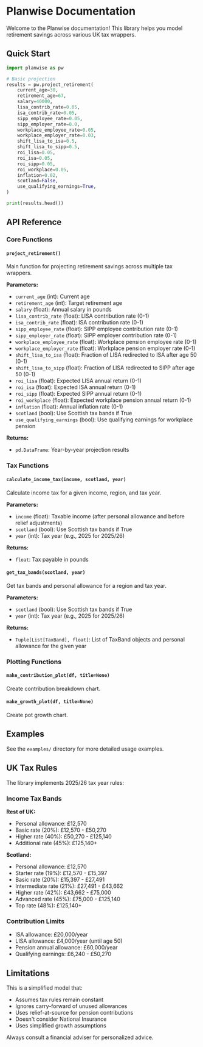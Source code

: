 # Planwise Documentation

Welcome to the Planwise documentation! This library helps you model retirement savings across various UK tax wrappers.

## Quick Start

```python
import planwise as pw

# Basic projection
results = pw.project_retirement(
    current_age=30,
    retirement_age=67,
    salary=40000,
    lisa_contrib_rate=0.05,
    isa_contrib_rate=0.05,
    sipp_employee_rate=0.05,
    sipp_employer_rate=0.0,
    workplace_employee_rate=0.05,
    workplace_employer_rate=0.03,
    shift_lisa_to_isa=0.5,
    shift_lisa_to_sipp=0.5,
    roi_lisa=0.05,
    roi_isa=0.05,
    roi_sipp=0.05,
    roi_workplace=0.05,
    inflation=0.02,
    scotland=False,
    use_qualifying_earnings=True,
)

print(results.head())
```

## API Reference

### Core Functions

#### `project_retirement()`

Main function for projecting retirement savings across multiple tax wrappers.

**Parameters:**
- `current_age` (int): Current age
- `retirement_age` (int): Target retirement age
- `salary` (float): Annual salary in pounds
- `lisa_contrib_rate` (float): LISA contribution rate (0-1)
- `isa_contrib_rate` (float): ISA contribution rate (0-1)
- `sipp_employee_rate` (float): SIPP employee contribution rate (0-1)
- `sipp_employer_rate` (float): SIPP employer contribution rate (0-1)
- `workplace_employee_rate` (float): Workplace pension employee rate (0-1)
- `workplace_employer_rate` (float): Workplace pension employer rate (0-1)
- `shift_lisa_to_isa` (float): Fraction of LISA redirected to ISA after age 50 (0-1)
- `shift_lisa_to_sipp` (float): Fraction of LISA redirected to SIPP after age 50 (0-1)
- `roi_lisa` (float): Expected LISA annual return (0-1)
- `roi_isa` (float): Expected ISA annual return (0-1)
- `roi_sipp` (float): Expected SIPP annual return (0-1)
- `roi_workplace` (float): Expected workplace pension annual return (0-1)
- `inflation` (float): Annual inflation rate (0-1)
- `scotland` (bool): Use Scottish tax bands if True
- `use_qualifying_earnings` (bool): Use qualifying earnings for workplace pension

**Returns:**
- `pd.DataFrame`: Year-by-year projection results

### Tax Functions

#### `calculate_income_tax(income, scotland, year)`

Calculate income tax for a given income, region, and tax year.

**Parameters:**
- `income` (float): Taxable income (after personal allowance and before relief adjustments)
- `scotland` (bool): Use Scottish tax bands if True
- `year` (int): Tax year (e.g., 2025 for 2025/26)

**Returns:**
- `float`: Tax payable in pounds

#### `get_tax_bands(scotland, year)`

Get tax bands and personal allowance for a region and tax year.

**Parameters:**
- `scotland` (bool): Use Scottish tax bands if True
- `year` (int): Tax year (e.g., 2025 for 2025/26)

**Returns:**
- `Tuple[List[TaxBand], float]`: List of TaxBand objects and personal allowance for the given year

### Plotting Functions

#### `make_contribution_plot(df, title=None)`

Create contribution breakdown chart.

#### `make_growth_plot(df, title=None)`

Create pot growth chart.

## Examples

See the `examples/` directory for more detailed usage examples.

## UK Tax Rules

The library implements 2025/26 tax year rules:

### Income Tax Bands

**Rest of UK:**
- Personal allowance: £12,570
- Basic rate (20%): £12,570 - £50,270
- Higher rate (40%): £50,270 - £125,140
- Additional rate (45%): £125,140+

**Scotland:**
- Personal allowance: £12,570
- Starter rate (19%): £12,570 - £15,397
- Basic rate (20%): £15,397 - £27,491
- Intermediate rate (21%): £27,491 - £43,662
- Higher rate (42%): £43,662 - £75,000
- Advanced rate (45%): £75,000 - £125,140
- Top rate (48%): £125,140+

### Contribution Limits

- ISA allowance: £20,000/year
- LISA allowance: £4,000/year (until age 50)
- Pension annual allowance: £60,000/year
- Qualifying earnings: £6,240 - £50,270

## Limitations

This is a simplified model that:
- Assumes tax rules remain constant
- Ignores carry-forward of unused allowances
- Uses relief-at-source for pension contributions
- Doesn't consider National Insurance
- Uses simplified growth assumptions

Always consult a financial adviser for personalized advice.
